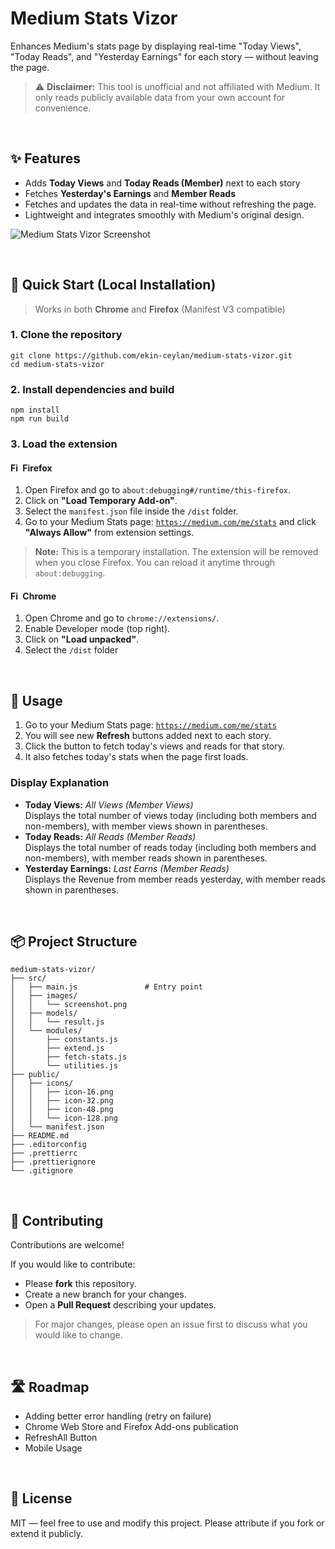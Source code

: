 # Medium Stats Vizor

Enhances Medium's stats page by displaying real-time "Today Views", "Today Reads", and "Yesterday Earnings" for each story — without leaving the page.

> ⚠️ **Disclaimer:** This tool is unofficial and not affiliated with Medium. It only reads publicly available data from your own account for convenience.

<br/>

## ✨ Features

-   Adds **Today Views** and **Today Reads (Member)** next to each story
-   Fetches **Yesterday's Earnings** and **Member Reads**
-   Fetches and updates the data in real-time without refreshing the page.
-   Lightweight and integrates smoothly with Medium's original design.

![Medium Stats Vizor Screenshot](src/images/screenshot.png)

<br/>

## 🚀 Quick Start (Local Installation)

> Works in both **Chrome** and **Firefox** (Manifest V3 compatible)

### 1. Clone the repository

```
git clone https://github.com/ekin-ceylan/medium-stats-vizor.git
cd medium-stats-vizor
```

### 2. Install dependencies and build

```
npm install
npm run build
```

### 3. Load the extension

#### <img src="https://upload.wikimedia.org/wikipedia/commons/thumb/a/a0/Firefox_logo%2C_2019.svg/512px-Firefox_logo%2C_2019.svg.png" alt="Firefox" width="16" height="16" style="vertical-align: -2"> Firefox

1. Open Firefox and go to `about:debugging#/runtime/this-firefox`.
2. Click on **"Load Temporary Add-on"**.
3. Select the `manifest.json` file inside the `/dist` folder.
4. Go to your Medium Stats page: [`https://medium.com/me/stats`](https://medium.com/me/stats) and click **"Always Allow"** from extension settings.

> **Note:** This is a temporary installation. The extension will be removed when you close Firefox. You can reload it anytime through `about:debugging`.

#### <img src="https://upload.wikimedia.org/wikipedia/commons/thumb/0/0e/Google_Chrome_icon_%28March_2011%29.svg/250px-Google_Chrome_icon_%28March_2011%29.svg.png" alt="Firefox" width="16" height="16" style="vertical-align: -2"> Chrome

1. Open Chrome and go to `chrome://extensions/`.
2. Enable Developer mode (top right).
3. Click on **"Load unpacked"**.
4. Select the `/dist` folder

<br/>

## 📖 Usage

1. Go to your Medium Stats page: [`https://medium.com/me/stats`](https://medium.com/me/stats)
2. You will see new **Refresh** buttons added next to each story.
3. Click the button to fetch today's views and reads for that story.
4. It also fetches today's stats when the page first loads.

### Display Explanation

-   **Today Views:** _All Views (Member Views)_  
    Displays the total number of views today (including both members and non-members), with member views shown in parentheses.
-   **Today Reads:** _All Reads (Member Reads)_  
    Displays the total number of reads today (including both members and non-members), with member reads shown in parentheses.
-   **Yesterday Earnings:** _Last Earns (Member Reads)_  
    Displays the Revenue from member reads yesterday, with member reads shown in parentheses.

<br/>

## 📦 Project Structure

```
medium-stats-vizor/
├── src/
│   ├── main.js               # Entry point
│   ├── images/
│   │   └── screenshot.png
│   ├── models/
│   │   └── result.js
│   └── modules/
│       ├── constants.js
│       ├── extend.js
│       ├── fetch-stats.js
│       └── utilities.js
├── public/
│   ├── icons/
│   │   ├── icon-16.png
│   │   ├── icon-32.png
│   │   ├── icon-48.png
│   │   └── icon-128.png
│   └── manifest.json
├── README.md
├── .editorconfig
├── .prettierrc
├── .prettierignore
└── .gitignore
```

<br/>

## 🤝 Contributing

Contributions are welcome!

If you would like to contribute:

-   Please **fork** this repository.
-   Create a new branch for your changes.
-   Open a **Pull Request** describing your updates.

> For major changes, please open an issue first to discuss what you would like to change.

<br/>

## 🛣️ Roadmap

-   Adding better error handling (retry on failure)
-   Chrome Web Store and Firefox Add-ons publication
-   RefreshAll Button
-   Mobile Usage

<br/>

## 📜 License

MIT — feel free to use and modify this project.
Please attribute if you fork or extend it publicly.
